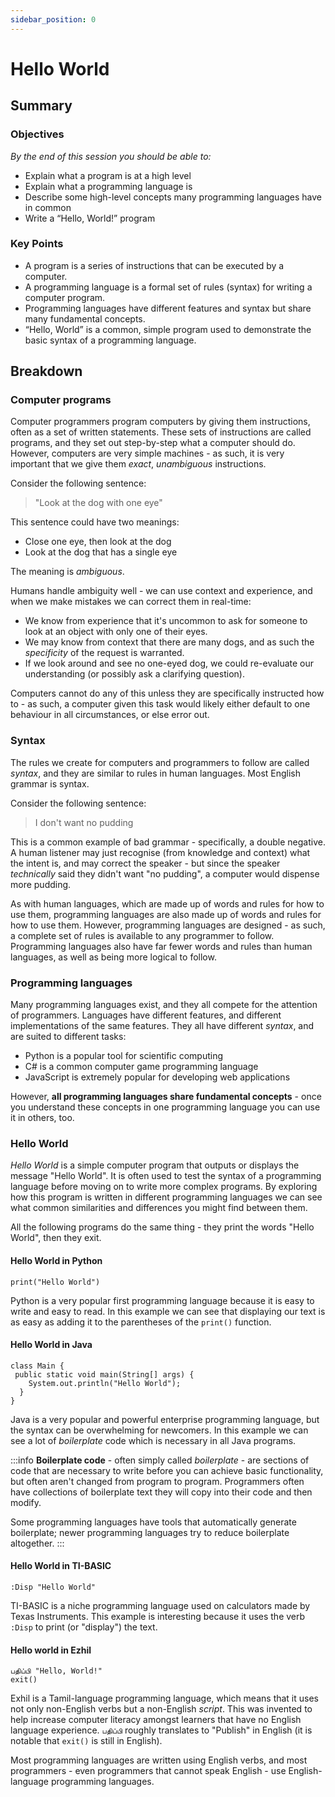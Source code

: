 ```yaml
---
sidebar_position: 0
---
```


# Hello World

## Summary

### Objectives
*By the end of this session you should be able to:*
* Explain what a program is at a high level
* Explain what a programming language is
* Describe some high-level concepts many programming languages have in common
* Write a “Hello, World!” program

### Key Points
* A program is a series of instructions that can be executed by a computer.
* A programming language is a formal set of rules (syntax) for writing a computer program.
* Programming languages have different features and syntax but share many fundamental concepts.
* “Hello, World” is a common, simple program used to demonstrate the basic syntax of a programming language.

## Breakdown
### Computer programs
Computer programmers program computers by giving them instructions, often as a set of written statements. These sets of instructions are called programs, and they set out step-by-step what a computer should do. However, computers are very simple machines - as such, it is very important that we give them *exact*, *unambiguous* instructions.

Consider the following sentence:
> "Look at the dog with one eye"

This sentence could have two meanings:
* Close one eye, then look at the dog
* Look at the dog that has a single eye

The meaning is *ambiguous*.

Humans handle ambiguity well - we can use context and experience, and when we make mistakes we can correct them in real-time:
* We know from experience that it's uncommon to ask for someone to look at an object with only one of their eyes.
* We may know from context that there are many dogs, and as such the *specificity* of the request is warranted.
* If we look around and see no one-eyed dog, we could re-evaluate our understanding (or possibly ask a clarifying question).

Computers cannot do any of this unless they are specifically instructed how to - as such, a computer given this task would likely either default to one behaviour in all circumstances, or else error out.

### Syntax
The rules we create for computers and programmers to follow are called *syntax*, and they are similar to rules in human languages. Most English grammar is syntax.

Consider the following sentence:
> I don't want no pudding

This is a common example of bad grammar - specifically, a double negative. A human listener may just recognise (from knowledge and context) what the intent is, and may correct the speaker - but since the speaker *technically* said they didn't want "no pudding", a computer would dispense more pudding.

As with human languages, which are made up of words and rules for how to use them, programming languages are also made up of words and rules for how to use them. However, programming languages are designed - as such, a complete set of rules is available to any programmer to follow. Programming languages also have far fewer words and rules than human languages, as well as being more logical to follow.

### Programming languages
Many programming languages exist, and they all compete for the attention of programmers. Languages have different features, and different implementations of the same features. They all have different *syntax*, and are suited to different tasks:

* Python is a popular tool for scientific computing
* C# is a common computer game programming language
* JavaScript is extremely popular for developing web applications

However, **all programming languages share fundamental concepts** - once you understand these concepts in one programming language you can use it in others, too.

### Hello World
*Hello World* is a simple computer program that outputs or displays the message "Hello World". It is often used to test the syntax of a programming language before moving on to write more complex programs. By exploring how this program is written in different programming languages we can see what common similarities and differences you might find between them.

All the following programs do the same thing - they print the words "Hello World", then they exit.

#### Hello World in Python
```
print("Hello World")
```
Python is a very popular first programming language because it is easy to write and easy to read. In this example we can see that displaying our text is as easy as adding it to the parentheses of the `print()` function.

#### Hello World in Java
```
class Main {
 public static void main(String[] args) {
    System.out.println("Hello World");
  }
}
```
Java is a very popular and powerful enterprise programming language, but the syntax can be overwhelming for newcomers. In this example we can see a lot of *boilerplate* code which is necessary in all Java programs.

:::info
**Boilerplate code** - often simply called *boilerplate* - are sections of code that are necessary to write before you can achieve basic functionality, but often aren't changed from program to program. Programmers often have collections of boilerplate text they will copy into their code and then modify.

Some programming languages have tools that automatically generate boilerplate; newer programming languages try to reduce boilerplate altogether.
:::

#### Hello World in TI-BASIC
```
:Disp "Hello World"
```
TI-BASIC is a niche programming language used on calculators made by Texas Instruments. This example is interesting because it uses the verb `:Disp` to print (or "display") the text.

#### Hello world in Ezhil
```
பதிப்பி "Hello, World!"
exit()
```
Exhil is a Tamil-language programming language, which means that it uses not only non-English verbs but a non-English *script*. This was invented to help increase computer literacy amongst learners that have no English language experience. `பதிப்பி` roughly translates to "Publish" in English (it is notable that `exit()` is still in English).

Most programming languages are written using English verbs, and most programmers - even programmers that cannot speak English - use English-language programming languages.